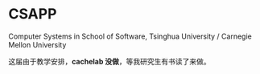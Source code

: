 # CSAPP
Computer Systems in School of Software, Tsinghua University / Carnegie Mellon University

这届由于教学安排，**cachelab 没做**，等我研究生有书读了来做。
